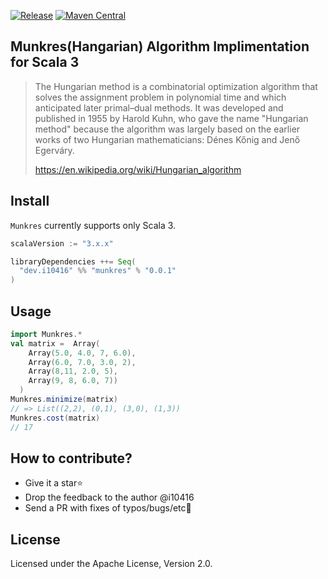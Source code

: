 [![Release](https://github.com/i10416/munkres/actions/workflows/release.yml/badge.svg?branch=master)](https://github.com/i10416/munkres/actions/workflows/release.yml)
[![Maven Central](https://img.shields.io/maven-central/v/dev.i10416/munkres_3.svg)](https://search.maven.org/artifact/dev.i10416/munkres_3)

## Munkres(Hangarian) Algorithm Implimentation for Scala 3

> The Hungarian method is a combinatorial optimization algorithm that solves the assignment problem in polynomial time and which anticipated later primal–dual methods. It was developed and published in 1955 by Harold Kuhn, who gave the name "Hungarian method" because the algorithm was largely based on the earlier works of two Hungarian mathematicians: Dénes Kőnig and Jenő Egerváry.
>
> https://en.wikipedia.org/wiki/Hungarian_algorithm

## Install

`Munkres` currently supports only Scala 3.

```scala
scalaVersion := "3.x.x"

libraryDependencies ++= Seq(
  "dev.i10416" %% "munkres" % "0.0.1"
)
```
## Usage

```scala
import Munkres.*
val matrix =  Array(
    Array(5.0, 4.0, 7, 6.0),
    Array(6.0, 7.0, 3.0, 2),
    Array(8,11, 2.0, 5),
    Array(9, 8, 6.0, 7))
  )
Munkres.minimize(matrix)
// => List((2,2), (0,1), (3,0), (1,3))
Munkres.cost(matrix)
// 17
```

## How to contribute?
- Give it a star⭐
- Drop the feedback to the author @i10416
- Send a PR with fixes of typos/bugs/etc🐛

## License
Licensed under the Apache License, Version 2.0.

